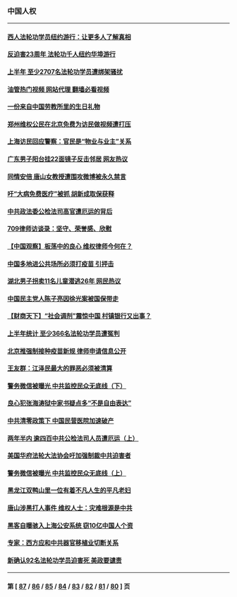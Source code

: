 ### 中国人权
---
#### [西人法轮功学员纽约游行：让更多人了解真相](../../pages/ncid278/n13778030.md?07120045) 
#### [反迫害23周年 法轮功千人纽约华埠游行](../../pages/ncid278/n13777927.md?07120045) 
#### [上半年 至少2707名法轮功学员遭绑架骚扰](../../pages/ncid278/n13776397.md?07120045) 
#### [油管热门视频 网站代理 翻墙必看视频](http://209.222.30.114:81/youtube.html?07120045)
#### [一份来自中国劳教所里的生日礼物](../../pages/ncid278/n13777122.md?07120045) 
#### [郑州维权公民在北京免费为访民做视频遭打压](../../pages/ncid278/n13777238.md?07120045) 
#### [上海访民回应警察：官民是“物业与业主”关系](../../pages/ncid278/n13777046.md?07120045) 
#### [广东男子阳台挂22面镜子反击邻居 网友热议](../../pages/ncid278/n13777031.md?07120045) 
#### [同情安倍 唐山女教授遭围攻微博被永久禁言](../../pages/ncid278/n13776964.md?07120045) 
#### [吁“大病免费医疗”被抓  胡新成取保获释](../../pages/ncid278/n13776806.md?07120045) 
#### [中共政法委公检法司高官遭厄运的背后](../../pages/ncid278/n13774880.md?07120045) 
#### [709律师访谈录：坚守、荣誉感、欣慰](../../pages/ncid278/n13776376.md?07120045) 
#### [【中国观察】板荡中的良心 维权律师今何在？](../../pages/ncid278/n13775584.md?07120045) 
#### [中国多地进公共场所必须打疫苗 引抨击](../../pages/ncid278/n13776384.md?07120045) 
#### [湖北男子拐卖11名儿童潜逃26年 网民热议](../../pages/ncid278/n13776304.md?07120045) 
#### [中国民主党人陈子亮因徐光案被国保带走](../../pages/ncid278/n13776286.md?07120045) 
#### [【财商天下】“社会调剂”震惊中国 村镇银行又出事？](../../pages/ncid278/n13775860.md?07120045) 
#### [上半年统计 至少366名法轮功学员遭冤判](../../pages/ncid278/n13775603.md?07120045) 
#### [北京推强制接种疫苗新规 律师申请信息公开](../../pages/ncid278/n13775519.md?07120045) 
#### [王友群：江泽民最大的罪恶必须被清算](../../pages/ncid278/n13775167.md?07120045) 
#### [警务微信被曝光 中共监控民众无底线（下）](../../pages/ncid278/n13774421.md?07120045) 
#### [良心犯张海涛狱中家书疑点多“不是自由表达”](../../pages/ncid278/n13775029.md?07120045) 
#### [中共清零政策下 中国民营医院加速破产](../../pages/ncid278/n13774881.md?07120045) 
#### [两年半内 逾四百中共公检法司人员遭厄运（上）](../../pages/ncid278/n13767733.md?07120045) 
#### [美国华府法轮大法协会吁加强制裁中共迫害者](../../pages/ncid278/n13774396.md?07120045) 
#### [警务微信被曝光 中共监控民众无底线（上）](../../pages/ncid278/n13774420.md?07120045) 
#### [黑龙江双鸭山里一位有着不凡人生的平凡老妇](../../pages/ncid278/n13774224.md?07120045) 
#### [唐山涉黑打人事件 维权人士：灾难根源是中共](../../pages/ncid278/n13773534.md?07120045) 
#### [黑客自曝骇入上海公安系统 窃10亿中国人个资](../../pages/ncid278/n13773395.md?07120045) 
#### [专家：西方应和中共器官移植业切断关系](../../pages/ncid278/n13772828.md?07120045) 
#### [新确认92名法轮功学员迫害死 美政要谴责](../../pages/ncid278/n13772701.md?07120045) 

---
#### 第 [ [87](./87.md?07120045) / [86](./86.md?07120045) / [85](./85.md?07120045) / [84](./84.md?07120045) / [83](./83.md?07120045) / [82](./82.md?07120045) / [81](./81.md?07120045) / [80](./80.md?07120045) ] 页
